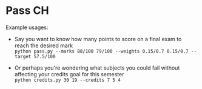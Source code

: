 # Pass CH

Example usages:

- Say you want to know how many points to score on a final exam to reach the desired mark  
```python pass.py --marks 88/100 79/100 --weights 0.15/0.7 0.15/0.7 --target 57.5/100```

- Or perhaps you're wondering what subjects you could fail without affecting your credits goal for this semester  
```python credits.py 30 19 --credits 7 5 4```

